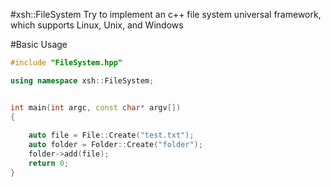 #xsh::FileSystem
Try to implement an c++ file system universal framework, which supports Linux, Unix, and Windows

#Basic Usage
```C++
#include "FileSystem.hpp"

using namespace xsh::FileSystem;


int main(int argc, const char* argv[])
{
    
    auto file = File::Create("test.txt");
    auto folder = Folder::Create("folder");
    folder->add(file);
    return 0;
}

```
